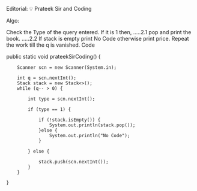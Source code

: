 Editorial: 💡 Prateek Sir and Coding

Algo:

Check the Type of the query entered.
If it is 1 then,
…..2.1 pop and print the book.
…..2.2 If stack is empty print No Code otherwise print price.
Repeat the work till the q is vanished.
Code

 public static void prateekSirCoding() {

        Scanner scn = new Scanner(System.in);

        int q = scn.nextInt();
        Stack stack = new Stack<>();
        while (q-- > 0) {

            int type = scn.nextInt();

            if (type == 1) {

                if (!stack.isEmpty()) {
                    System.out.println(stack.pop());
                }else {
                    System.out.println("No Code");
                }

            } else {

                stack.push(scn.nextInt());
            }
        }

    }
